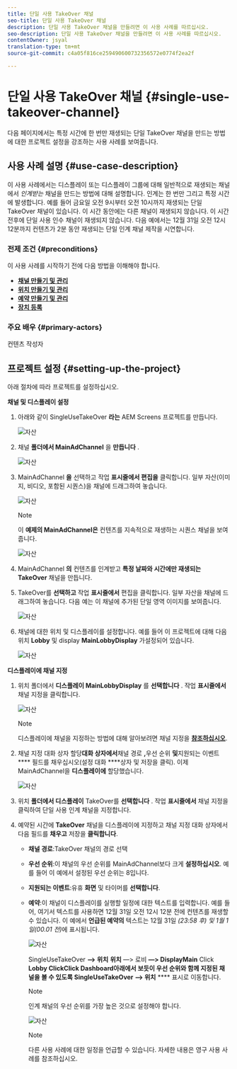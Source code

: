 ```yaml
---
title: 단일 사용 TakeOver 채널
seo-title: 단일 사용 TakeOver 채널
description: 단일 사용 TakeOver 채널을 만들려면 이 사용 사례를 따르십시오.
seo-description: 단일 사용 TakeOver 채널을 만들려면 이 사용 사례를 따르십시오.
contentOwner: jsyal
translation-type: tm+mt
source-git-commit: c4a05f816ce259490600732356572e0774f2ea2f

---
```



# 단일 사용 TakeOver 채널 {#single-use-takeover-channel}

다음 페이지에서는 특정 시간에 한 번만 재생되는 단일 TakeOver 채널을 만드는 방법에 대한 프로젝트 설정을 강조하는 사용 사례를 보여줍니다.


## 사용 사례 설명 {#use-case-description}

이 사용 사례에서는 디스플레이 또는 디스플레이 그룹에 대해 일반적으로 재생되는 채널에서 *인계받는* 채널을 만드는 방법에 대해 설명합니다. 인계는 한 번만 그리고 특정 시간에 발생합니다.
예를 들어 금요일 오전 9시부터 오전 10시까지 재생되는 단일 TakeOver 채널이 있습니다. 이 시간 동안에는 다른 채널이 재생되지 않습니다. 이 시간 전후에 단일 사용 인수 채널이 재생되지 않습니다. 다음 예에서는 12월 31일 오전 12시 12분까지 컨텐츠가 2분 동안 재생되는 단일 인계 채널 제작을 시연합니다.

### 전제 조건 {#preconditions}

이 사용 사례를 시작하기 전에 다음 방법을 이해해야 합니다.

* **[채널 만들기 및 관리](managing-channels.md)**
* **[위치 만들기 및 관리](managing-locations.md)**
* **[예약 만들기 및 관리](managing-schedules.md)**
* **[장치 등록](device-registration.md)**

### 주요 배우 {#primary-actors}

컨텐츠 작성자

## 프로젝트 설정 {#setting-up-the-project}

아래 절차에 따라 프로젝트를 설정하십시오.

**채널 및 디스플레이 설정**

1. 아래와 같이 SingleUseTakeOver **라는** AEM Screens 프로젝트를 만듭니다.

   ![자산](assets/single-takeover1.png)

1. 채널 **폴더에서 MainAdChannel** 을 **만듭니다** .

   ![자산](assets/single-takeover2.png)

1. MainAdChannel **을** 선택하고 작업 **표시줄에서 편집을** 클릭합니다. 일부 자산(이미지, 비디오, 포함된 시퀀스)을 채널에 드래그하여 놓습니다.

   ![자산](assets/single-takeover2.png)


   >[!NOTE]
   >이 **예제의 MainAdChannel은** 컨텐츠를 지속적으로 재생하는 시퀀스 채널을 보여줍니다.

   ![자산](assets/single-takeover3.png)

1. MainAdChannel **의** 컨텐츠를 인계받고 **특정 날짜와 시간에만 재생되는 TakeOver** 채널을 만듭니다.

1. TakeOver를 **선택하고** 작업 **표시줄에서** 편집을 클릭합니다. 일부 자산을 채널에 드래그하여 놓습니다. 다음 예는 이 채널에 추가된 단일 영역 이미지를 보여줍니다.

   ![자산](assets/single-takeover4.png)

1. 채널에 대한 위치 및 디스플레이를 설정합니다. 예를 들어 이 프로젝트에 대해 다음 위치 **Lobby** 및 display **MainLobbyDisplay** 가설정되어 있습니다.

   ![자산](assets/single-takeover5.png)

**디스플레이에 채널 지정**

1. 위치 폴더에서 **디스플레이 MainLobbyDisplay** 를 **선택합니다** . 작업 **표시줄에서** 채널 지정을 클릭합니다.

   ![자산](assets/single-takeover6.png)

   >[!NOTE]
   >디스플레이에 채널을 지정하는 방법에 대해 알아보려면 채널 지정을 **[참조하십시오](channel-assignment.md)**.

1. 채널 지정 대화 상자 할당&#x200B;**대화 상자에서**&#x200B;채널 경로 **,**&#x200B;우선 순위 **및**&#x200B;지원되는 이벤트 **** 필드를 채우십시오(설정 대화 ****&#x200B;상자 및 저장을 클릭). 이제 MainAdChannel을 **디스플레이에** 할당했습니다.

   ![자산](assets/single-takeover7.png)

1. 위치 **폴더에서 디스플레이** TakeOver를 **선택합니다** . 작업 **표시줄에서** 채널 지정을 클릭하여 단일 사용 인계 채널을 지정합니다.

1. 예약된 시간에 **TakeOver** 채널을 디스플레이에 지정하고 채널 지정 대화 상자에서 다음 필드를 **채우고** 저장을 **클릭합니다**.

   * **채널 경로**:TakeOver 채널의 경로 선택
   * **우선 순위**:이 채널의 우선 순위를 MainAdChannel보다 크게 **설정하십시오**. 예를 들어 이 예에서 설정된 우선 순위는 8입니다.
   * **지원되는 이벤트**:유휴 **화면** 및 타이머를 **선택합니다**.
   * **예약**:이 채널이 디스플레이를 실행할 일정에 대한 텍스트를 입력합니다. 예를 들어, 여기서 텍스트를 사용하면 12월 31일 오전 12시 12분 전에 컨텐츠를 재생할 수 있습니다.
이 예에서 **언급된 예약의** 텍스트는 12월 31일 *(23:58 후) 및 1월 1일(00.01 전)*&#x200B;에 표시됩니다.

      ![자산](assets/single-takeover8.png)

      SingleUseTakeOver **—> 위치** **위치** —> 로비 **—> DisplayMain** Click **Lobby ClickClick Dashboard아래에서 보듯이 우선 순위와 함께 지정된 채널을 볼 수 있도록 SingleUseTakeOver —> 위치** **** 표시로 이동합니다.

      >[!NOTE]
      >인계 채널의 우선 순위를 가장 높은 것으로 설정해야 합니다.

      ![자산](assets/single-takeover9.png)

      >[!NOTE]
      >다른 사용 사례에 대한 일정을 언급할 수 있습니다. 자세한 내용은 영구 사용 사례를 참조하십시오.